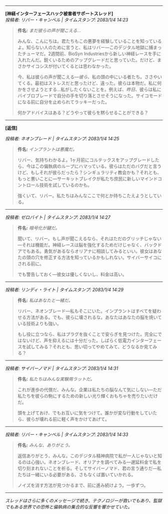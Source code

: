
---

**[神経インターフェースハック被害者サポートスレッド]**  
*投稿者: リバー・キャンベル | タイムスタンプ: 2083/1/4 14:23*

> **件名:** *まだ彼らの声が聞こえる…*  
> 
> みんな、こんにちは。君たちもこの悪夢を経験していることを知っているよ。知らない人のために言うと、私はリバー—このデジタル地獄に捕まったチューマだ。2週間前、BioSyn Industriesから新しい神経レースを手に入れたんだ。鋭くいるためのアップグレードだと思っていた。だけど、まさかサイコシスが付いてくるとは思わなかった。  
> 
> 今、私は彼らの声が聞こえる—*彼ら*、私の頭の中にいる者たち。ささやいてくる。最初はストレスだと思ったけど、違った。彼らは本物だ。私に何かをさせようとする…私がしたくないことを。例えば、*昨日*、彼らは私にバイブロブレードで自分の手を切り落とさせそうになった。サイコモードになる前に自分を止められてラッキーだった。  
> 
> 何かアドバイスはある？どうやって彼らを黙らせることができる？

---

**[返信]**

_投稿者: ネオンブレード | タイムスタンプ: 2083/1/4 14:25_

> **件名:** _インプラントは悪魔だ。_
>
> リバー、気持ちわかるよ。1ヶ月前にコルテックスをアップグレードしたら、今はこの偏執病のループにハマっている。彼らはただのバグだと言うけど、もしそれが彼らだったら？シンギュラリティ教会かも？それとも、もっと悪いことに—サーキットブレイクが私たち庶民に新しいマインドコントロール技術を試しているのかも。
>
> 強くいて、リバー。私たちはみんなここで何とか持ちこたえようとしている。

---

_投稿者: ゼロバイト | タイムスタンプ: 2083/1/4 14:27_

> **件名:** _暗号化が鍵だ。_
>
> 聞いて、リバー。もし声が聞こえるなら、それはただのグリッチじゃない—それは機能だ。神経レースは脳を強化するためだけじゃなく、バックドアでもある。勇気があるならオリアナに相談してみるといい。彼女はあなたの頭の穴を修正する方法を知っているかもしれない。サイバーサイコにされる前に。
>
> でも警告しておく—彼女は優しくないし、料金は高い。

---

_投稿者: リンディ・ライト | タイムスタンプ: 2083/1/4 14:29_

> **件名:** _私はあなたと一緒だ。_
>
> リバー、ネオンブレード—私もそこにいた。インプラントはすべてを疑わせる方法がある。でも、彼らに壊されるな。あなたはあなたの脳を焼いている技術よりも強い。
>
> もし役に立つなら、私はプラグを抜くことで安らぎを見つけた。完全にではないけど、声を抑えるには十分だった。しばらく低電力インターフェースを試してみる？それとも、思い切ってやめてみて、どうなるか見てみる？

---

_投稿者: サイバーノマド | タイムスタンプ: 2083/1/4 14:31_

> **件名:** _私たちはみんな実験用ラットだ。_
>
> これが進歩の代償だ、みんな。企業は私たちの脳なんて気にしない—ただ私たちを彼らの駒にするための新しい光り輝くおもちゃを売りたいだけだ。
>
> 頭を上げておけ、でもお互いに気をつけて。誰かが変な行動をしていたら、彼らが壊れる前に軽く声をかけてあげて。

---

_投稿者: リバー・キャンベル | タイムスタンプ: 2083/1/4 14:33_

> **件名:** _みんな、ありがとう。_
>
> 返信ありがとう、みんな。このデジタル精神病院で私が一人じゃないと知るのは心強い。ネオンブレード、オリアナを調べてみる—遅延料金で私を切り刻まれないことを祈る。そしてサイバーノマド、君の言う通りだ—私たちは一緒にいる必要がある、さもなくば置いていかれる。
>
> ノイズを消す方法が見つかるまで、前に進み続けよう。一歩ずつ。

---

_スレッドはさらに多くのメッセージで続き、テクノロジーが救いでもあり、監獄でもある世界での恐怖と偏執病の集合的な反響を響かせていた。_
